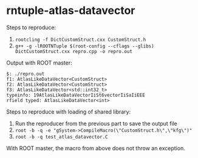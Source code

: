 # rntuple-atlas-datavector


Steps to reproduce:
1. `rootcling -f DictCustomStruct.cxx CustomStruct.h`
2. `g++ -g -lROOTNTuple $(root-config --cflags --glibs) DictCustomStruct.cxx repro.cpp -o repro.out`


Output with ROOT master:
```
$: ./repro.out
f1: AtlasLikeDataVector<CustomStruct>
f2: AtlasLikeDataVector<CustomStruct>
f3: AtlasLikeDataVector<std::int32_t>
typeinfo: 19AtlasLikeDataVectorIiSt6vectorIiSaIiEEE
rfield typed: AtlasLikeDataVector<int>
```

Steps to reproduce with loading of shared library:

1. Run the reproducer from the previous part to save the output file
2. `root -b -q -e "gSystem->CompileMacro(\"CustomStruct.h\",\"kfg\")"`
3. `root -b -q test_atlas_datavector.C` 

With ROOT master, the macro from above does not throw an exception.
